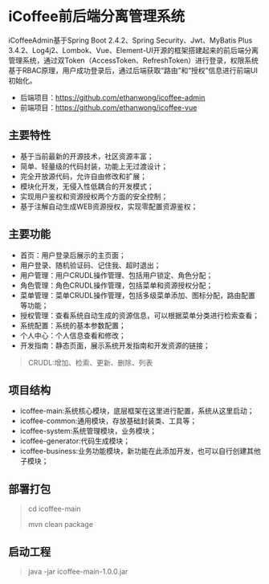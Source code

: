 # iCoffee前后端分离管理系统
iCoffeeAdmin基于Spring Boot 2.4.2、Spring Security、Jwt、MyBatis Plus 3.4.2、Log4j2、Lombok、Vue、Element-UI开源的框架搭建起来的前后端分离管理系统，通过双Token（AccessToken、RefreshToken）进行登录，权限系统基于RBAC原理，用户成功登录后，通过后端获取“路由”和“授权”信息进行前端UI初始化。

- 后端项目：https://github.com/ethanwong/icoffee-admin
- 前端项目：https://github.com/ethanwong/icoffee-vue

## 主要特性
- 基于当前最新的开源技术，社区资源丰富；
- 简单、轻量级的代码封装，功能上无过渡设计；
- 完全开放源代码，允许自由修改和扩展；
- 模块化开发，无侵入性低耦合的开发模式；
- 实现用户鉴权和资源授权两个方面的安全控制；
- 基于注解自动生成WEB资源授权，实现零配置资源鉴权；

## 主要功能
- 首页：用户登录后展示的主页面；
- 用户登录、随机验证码、记住我、超时退出；
- 用户管理：用户CRUDL操作管理、包括用户锁定、角色分配；
- 角色管理：角色CRUDL操作管理，包括菜单和资源授权分配；
- 菜单管理：菜单CRUDL操作管理，包括多级菜单添加、图标分配，路由配置等功能；
- 授权管理：查看系统自动生成的资源信息，可以根据菜单分类进行检索查看；
- 系统配置：系统的基本参数配置；
- 个人中心：个人信息查看和修改；
- 开发指南：静态页面，展示系统开发指南和开发资源的链接；

> CRUDL:增加、检索、更新、删除、列表

## 项目结构
- icoffee-main:系统核心模块，底层框架在这里进行配置，系统从这里启动；
- icoffee-common:通用模块，存放基础封装类、工具等；
- icoffee-system:系统管理模块，业务模块；
- icoffee-generator:代码生成模块；
- icoffee-business:业务功能模块，新功能在此添加开发，也可以自行创建其他子模块；

## 部署打包
> cd icoffee-main
> 
> mvn clean package

## 启动工程
> java -jar icoffee-main-1.0.0.jar
